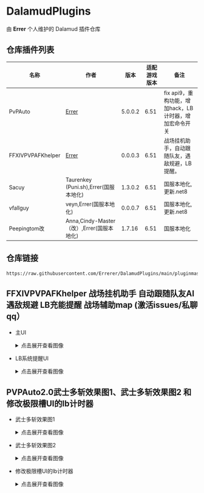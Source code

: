 # DalamudPlugins
由 **Errer** 个人维护的 Dalamud 插件仓库

## 仓库插件列表
| 名称      | 作者      | 版本 | 适配游戏版本 | 备注 |
|----------|----------|----------|----------|----------|
| PvPAuto | [Errer](https://github.com/Errerer)  | 5.0.0.2 | 6.51 | fix api9，重构功能，增加hack，LB计时器，增加宏命令开关 |
| FFXIVPVPAFKhelper| [Errer](https://github.com/Errerer)  | 0.0.0.3 | 6.51 | 战场挂机助手，自动跟随队友，遇敌规避，LB提醒。 |
| Sacuy   | Taurenkey (Puni.sh),Errer(国服本地化)  | 1.3.0.2 | 6.51 | 国服本地化,更新.net8 |
| vfallguy   | veyn,Errer(国服本地化)  |0.0.0.7 | 6.51 | 国服本地化,更新.net8 |
| Peepingtom改   | Anna,Cindy-Master（改）,Errer(国服本地化)  |1.7.16 | 6.51 | 国服本地化 |

## 仓库链接
```
https://raw.githubusercontent.com/Errerer/DalamudPlugins/main/pluginmaster.json
```
## FFXIVPVPAFKhelper  战场挂机助手  自动跟随队友AI 遇敌规避 LB充能提醒  战场辅助map (激活issues/私聊qq）

- 主UI
  <details>
    <summary>点击展开查看图像</summary>
    <div align="center">
      <img src="https://github.com/Errerer/DalamudPlugins/blob/main/PVPHELP1.png" width="500">
    </div>
  </details>

- LB系统提醒UI
  <details>
    <summary>点击展开查看图像</summary>
    <div align="center">
      <img src="https://github.com/Errerer/DalamudPlugins/blob/main/pvphelp2.png" width="500">
    </div>
  </details>

## PVPAuto2.0武士多斩效果图1、武士多斩效果图2 和 修改极限槽UI的lb计时器
  
- 武士多斩效果图1
  <details>
    <summary>点击展开查看图像</summary>
    <div align="center">
      <img src="https://github.com/Errerer/DalamudPlugins/blob/main/testgit.gif" width="500">
    </div>
  </details>

- 武士多斩效果图2
  <details>
    <summary>点击展开查看图像</summary>
    <div align="center">
      <img src="https://github.com/Errerer/DalamudPlugins/blob/main/testgit2.gif" width="500">
    </div>
  </details>

- 修改极限槽UI的lb计时器
  <details>
    <summary>点击展开查看图像</summary>
    <div align="center">
      <img src="https://github.com/Errerer/DalamudPlugins/blob/main/LB1.png" width="500">
      <img src="https://github.com/Errerer/DalamudPlugins/blob/main/LB2.png" width="500">
    </div>
  </details>



